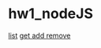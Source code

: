 # hw1_nodeJS

[list](https://ibb.co/X53kqcB)
[get ](https://ibb.co/f2W3f6f)
[add ](https://ibb.co/D4VzNzq)
[remove ](https://ibb.co/VMsLbC4)



